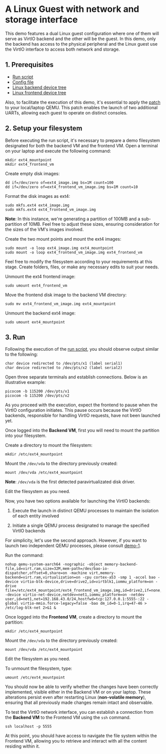 # A Linux Guest with network and storage interface

This demo features a dual Linux guest configuration where one of them will serve as VirtIO backend and the other will be the guest. In this demo, only the backend has access to the physical peripheral and the Linux guest use the VirtIO interface to access both network and storage.

## 1. Prerequisites

- [Run script](run_bao.sh)
- [Config file](qemu-aarch64-virt.c)
- [Linux backend device tree](backend.dts)
- [Linux frontend device tree](frontend.dts)

Also, to facilitate the execution of this demo, it's essential to apply the [patch](../../patches/0001-qemu-arm-virt-add-two-more-uarts.patch) to your local/laptop QEMU. This patch enables the launch of two additional UARTs, allowing each guest to operate on distinct consoles.

## 2. Setup your filesystem

Before executing the run script, it's necessary to prepare a demo filesystem designated for both the backend VM and the frontend VM. Open a terminal on your laptop and execute the following command:

```
mkdir ext4_mountpoint
mkdir ext4_frontend_vm
```

Create empty disk images:

```
dd if=/dev/zero of=ext4_image.img bs=1M count=100
dd if=/dev/zero of=ext4_frontend_vm_image.img bs=1M count=10
```

Format the disk images as ext4:
```
sudo mkfs.ext4 ext4_image.img
sudo mkfs.ext4 ext4_frontend_vm_image.img
```

**Note**: In this instance, we're generating a partition of 100MB and a sub-partition of 10MB. Feel free to adjust these sizes, ensuring consideration for the sizes of the VM's images involved.

Create the two mount points and mount the ext4 images:

```
sudo mount -o loop ext4_image.img ext4_mountpoint
sudo mount -o loop ext4_frontend_vm_image.img ext4_frontend_vm
```

Feel free to modify the filesystem according to your requirements at this stage. Create folders, files, or make any necessary edits to suit your needs.

Unmount the ext4 frontend image:
```
sudo umount ext4_frontend_vm
```

Move the frontend disk image to the backend VM directory:
```
sudo mv ext4_frontend_vm_image.img ext4_mountpoint
```

Unmount the backend ext4 image:

```
sudo umount ext4_mountpoint
```

## 3. Run

Following the execution of the [run script](run_bao.sh), you should observe output similar to the following:

```
char device redirected to /dev/pts/x1 (label serial1)
char device redirected to /dev/pts/x2 (label serial2)
```

Open three separate terminals and establish connections. Below is an illustrative example:

```
picocom -b 115200 /dev/pts/x1
picocom -b 115200 /dev/pts/x2
```

As you proceed with the execution, expect the frontend to pause when the VirtIO configuration initiates. This pause occurs because the VirtIO backends, responsible for handling VirtIO requests, have not been launched yet.

Once logged into the **Backend VM**, first you will need to mount the partition into your filesystem. 

Create a directory to mount the filesystem:

```
mkdir /etc/ext4_mountpoint
```

Mount the `/dev/vda` to the directory previously created:

```
mount /dev/vda /etc/ext4_mountpoint
```

**Note**: `/dev/vda` is the first detected paravirtualizated disk driver.

Edit the filesystem as you need.

Now, you have two options available for launching the VirtIO backends:

1) Execute the launch in distinct QEMU processes to maintain the isolation of each entity involved

2) Initiate a single QEMU process designated to manage the specified VirtIO backends

For simplicity, let's use the second approach. However, if you want to launch two independent QEMU processes, please consult [demo-1](../demo-1/README.md).

Run the command:
```
nohup qemu-system-aarch64 -nographic -object memory-backend-file,id=virt.ram,size=32M,mem-path=/dev/bao-io-dispatcher,offset=0,share=on -machine virt,memory-backend=virt.ram,virtualization=on -cpu cortex-a53 -smp 1 -accel bao -device virtio-blk-device,drive=drive2,id=virtblk1,iommu_platform=on -drive file=/etc/ext4_mountpoint/ext4_frontend_vm_image.img,id=drive2,if=none,format=raw -device virtio-net-device,netdev=net1,iommu_platform=on -netdev user,id=net1,net=192.168.43.0/24,hostfwd=tcp:127.0.0.1:5555-:22 -global virtio-mmio.force-legacy=false -bao dm_id=0-1,irq=47-46 > /etc/log-blk-net 2>&1 &
```

Once logged into the **Frontend VM**, create a directory to mount the partition:

```
mkdir /etc/ext4_mountpoint
```

Mount the `/dev/vda` to the directory previously created:
```
mount /dev/vda /etc/ext4_mountpoint
```

Edit the filesystem as you need.

To unmount the filesystem, type:

```
umount /etc/ext4_mountpoint
```

You should now be able to verify whether the changes have been correctly implemented, visible either in the Backend VM or on your laptop. These alterations persist even after restarting Linux (**non-volatile memory**), ensuring that all previously made changes remain intact and observable.

To test the VirtIO network interface, you can establish a connection from the **Backend VM** to the Frontend VM using the `ssh` command.

```
ssh localhost -p 5555
```

At this point, you should have access to navigate the file system within the Frontend VM, allowing you to retrieve and interact with all the content residing within it.
